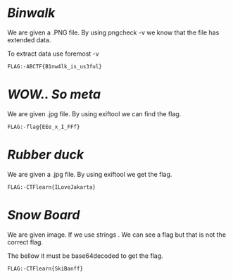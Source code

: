 # *Binwalk*

We are given a .PNG file. By using pngcheck -v <filename>
we know that the file has extended data.

To extract data use foremost -v <filename>

```FLAG:-ABCTF{B1nw4lk_is_us3ful}```

# *WOW.. So meta*

We are given .jpg file.
By using exiftool we can find the flag.

```FLAG:-flag{EEe_x_I_FFf}```
 
 # *Rubber duck*
 
 We are given a .jpg file. 
 By using exiftool we get the flag.
 
 ```FLAG:-CTFlearn{ILoveJakarta}```

# *Snow Board*

We are given image. If we use strings <filename>.
We can see a flag but that is not the correct flag.

The bellow it must be base64decoded to get the flag.

```FLAG:-CTFlearn{SkiBanff}```
